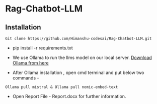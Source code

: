# Rag-Chatbot-LLM

## Installation
```
Git clone https://github.com/Himanshu-codesai/Rag-Chatbot-LLM.git
```
- pip install -r requirements.txt

- We use Ollama to run the llms model on our local server.
[Download Ollama from here](https://ollama.com/download)

- After Ollama installation , open cmd terminal and put below two commands - 
```
Ollama pull mistral & Ollama pull nomic-embed-text
```
- Open Report File - Report.docx for further information.
